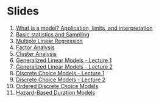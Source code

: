 Slides
================

1.  [What is a model? Application, limits, and
    interpretation](https://github.com/U-Shift/Transport-Demand-Modelling/releases/download/2020.1/class_1.pdf)
2.  [Basic statistics and
    Sampling](https://github.com/U-Shift/Transport-Demand-Modelling/releases/download/2020.1/class_2.pdf)
3.  [Multiple Linear
    Regression](https://github.com/U-Shift/Transport-Demand-Modelling/releases/download/2020.1/class_3.pdf)
4.  [Factor
    Analysis](https://github.com/U-Shift/Transport-Demand-Modelling/releases/download/2020.1/class_4.pdf)
5.  [Cluster
    Analysis](https://github.com/U-Shift/Transport-Demand-Modelling/releases/download/2020.1/class_5.pdf)
6.  [Generalized Linear Models - Lecture
    1](https://github.com/U-Shift/Transport-Demand-Modelling/releases/download/2020.1/class_6.pdf)
7.  [Generalized Linear Models - Lecture
    2](https://github.com/U-Shift/Transport-Demand-Modelling/releases/download/2020.1/class_7.pdf)
8.  [Discrete Choice Models - Lecture
    1](https://github.com/U-Shift/Transport-Demand-Modelling/releases/download/2020.1/class_8.pdf)
9.  [Discrete Choice Models - Lecture
    2](https://github.com/U-Shift/Transport-Demand-Modelling/releases/download/2020.1/class_9.pdf)
10. [Ordered Discrete Choice
    Models](https://github.com/U-Shift/Transport-Demand-Modelling/releases/download/2020.1/class_10.pdf)
11. [Hazard-Based Duration
    Models](https://github.com/U-Shift/Transport-Demand-Modelling/releases/download/2020.1/class_11.pdf)
